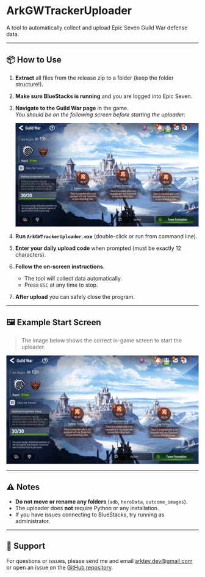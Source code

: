 # ArkGWTrackerUploader

A tool to automatically collect and upload Epic Seven Guild War defense data.

---

## 📦 How to Use

1. **Extract** all files from the release zip to a folder (keep the folder structure!).
2. **Make sure BlueStacks is running** and you are logged into Epic Seven.
3. **Navigate to the Guild War page** in the game.  
   _You should be on the following screen before starting the uploader:_

   ![Start Screen](start_screen_example.png)

4. **Run `ArkGWTrackerUploader.exe`** (double-click or run from command line).
5. **Enter your daily upload code** when prompted (must be exactly 12 characters).
6. **Follow the on-screen instructions**.  
   - The tool will collect data automatically.
   - Press `ESC` at any time to stop.

7. **After upload** you can safely close the program.

---

## 🖼️ Example Start Screen

> The image below shows the correct in-game screen to start the uploader.

![Start Screen](start_screen_example.png)

---

## ⚠️ Notes

- **Do not move or rename any folders** (`adb`, `heroData`, `outcome_images`).
- The uploader does **not** require Python or any installation.
- If you have issues connecting to BlueStacks, try running as administrator.

---

## 📧 Support

For questions or issues, please send me and email arktey.dev@gmail.com or open an issue on the [GitHub repository](https://github.com/Arktey/ArkGWTrackerUploader). 
